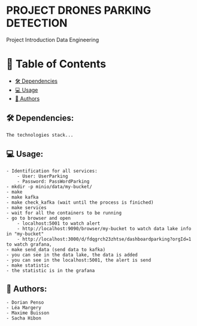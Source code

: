 # PROJECT DRONES PARKING DETECTION

Project Introduction Data Engineering

<!-- TABLE OF CONTENTS -->

# 📗 Table of Contents

- [🛠 Dependencies](#dependencies)
- [💻 Usage](#usage)
- [👥 Authors](#authors)


## 🛠 Dependencies: <a name="dependencies"></a>
    The technologies stack...

## 💻 Usage: <a name="usage"></a>
    - Identification for all services:
        - User: UserParking
        - Password: PassWordParking
    - mkdir -p minio/data/my-bucket/
    - make
    - make kafka
    - make check_kafka (wait until the process is finiched)
    - make services
    - wait for all the containers to be running
    - go to browser and open 
        - localhost:5001 to watch alert
        - http://localhost:9090/browser/my-bucket to watch data lake info in "my-bucket"
        - http://localhost:3000/d/fdqgrch23zhtse/dashboardparking?orgId=1 to watch grafana, 
    - make send_data (send data to kafka)
    - you can see in the data lake, the data is added
    - you can see in the localhost:5001, the alert is send
    - make statistic
    - the statistic is in the grafana

## 👥 Authors: <a name="authors"></a>
    - Dorian Penso
    - Léa Margery
    - Maxime Buisson
    - Sacha Hibon
